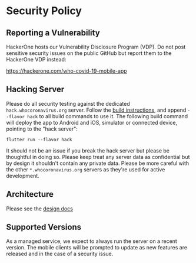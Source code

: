 # Security Policy

## Reporting a Vulnerability

HackerOne hosts our Vulnerability Disclosure Program (VDP). Do not post sensitive
security issues on the public GitHub but report them to the HackerOne VDP instead:

https://hackerone.com/who-covid-19-mobile-app

## Hacking Server

Please do all security testing against the dedicated `hack.whocoronavirus.org` server.
Follow the [build instructions](https://github.com/WorldHealthOrganization/app/blob/master/client/README.md),
and append `--flavor hack` to all build commands to use it. The following build
command will deploy the app to Android and iOS, simulator or connected device,
pointing to the "hack server":

```
flutter run --flavor hack
```

It should not be an issue if you break the hack server but please be thoughtful in doing
so. Please keep treat any server data as confidential but by design it shouldn't contain
any private data. Please be more careful with the other `*.whocoronavirus.org` servers
as they're used for active development.

## Architecture

Please see the [design docs](https://github.com/WorldHealthOrganization/app/blob/master/docs/devdesign/README.md)

## Supported Versions

As a managed service, we expect to always run the server on a recent version.
The mobile clients will be prompted to update as new features are released and
in the case of a security issue.
